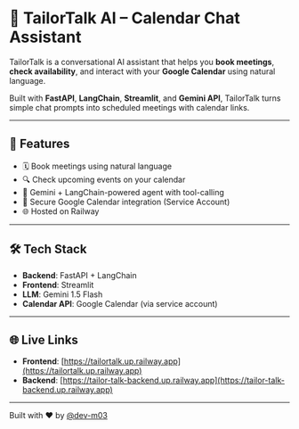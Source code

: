 # 🧵 TailorTalk AI – Calendar Chat Assistant

TailorTalk is a conversational AI assistant that helps you **book meetings**, **check availability**, and interact with your **Google Calendar** using natural language.

Built with **FastAPI**, **LangChain**, **Streamlit**, and **Gemini API**, TailorTalk turns simple chat prompts into scheduled meetings with calendar links.

---

## 🚀 Features

- 🗓 Book meetings using natural language
- 🔍 Check upcoming events on your calendar
- 🤖 Gemini + LangChain-powered agent with tool-calling
- 🔐 Secure Google Calendar integration (Service Account)
- 🌐 Hosted on Railway

---

## 🛠 Tech Stack

- **Backend**: FastAPI + LangChain
- **Frontend**: Streamlit
- **LLM**: Gemini 1.5 Flash
- **Calendar API**: Google Calendar (via service account)

---

## 🌐 Live Links

- **Frontend**: [https://tailortalk.up.railway.app](https://tailortalk.up.railway.app)
- **Backend**: [https://tailor-talk-backend.up.railway.app](https://tailor-talk-backend.up.railway.app)

---

Built with ❤️ by [@dev-m03](https://github.com/dev-m03)

